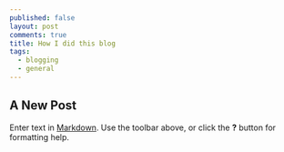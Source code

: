 ```yaml
---
published: false
layout: post
comments: true
title: How I did this blog
tags:
  - blogging
  - general
---
```

## A New Post

Enter text in [Markdown](http://daringfireball.net/projects/markdown/). Use the toolbar above, or click the **?** button for formatting help.
